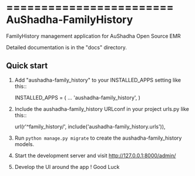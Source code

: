 ========================
AuShadha-FamilyHistory
========================

FamilyHistory management application for AuShadha Open Source EMR

Detailed documentation is in the "docs" directory.

Quick start
-----------

1. Add "aushadha-family_history" to your INSTALLED_APPS setting like this::

    INSTALLED_APPS = (
        ...
        'aushadha-family_history',
    )

2. Include the aushadha-family_history URLconf in your project urls.py like this::

    url(r'^family_history/', include('aushadha-family_history.urls')),

3. Run `python manage.py migrate` to create the aushadha-family_history models.

4. Start the development server and visit http://127.0.0.1:8000/admin/

5. Develop the UI around the app ! Good Luck